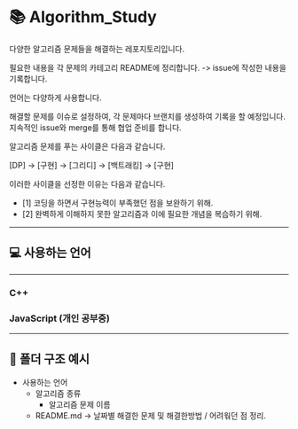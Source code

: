 # 📚 Algorithm_Study

다양한 알고리즘 문제들을 해결하는 레포지토리입니다.

필요한 내용을 각 문제의 카테고리 README에 정리합니다.
-> issue에 작성한 내용을 기록합니다.

언어는 다양하게 사용합니다.

해결할 문제를 이슈로 설정하여, 각 문제마다 브랜치를 생성하여 기록을 할 예정입니다.
지속적인 issue와 merge를 통해 협업 준비를 합니다.

알고리즘 문제를 푸는 사이클은 다음과 같습니다.

[DP] -> [구현] -> [그리디] -> [백트래킹] -> [구현]

이러한 사이클을 선정한 이유는 다음과 같습니다.

- [1] 코딩을 하면서 구현능력이 부족했던 점을 보완하기 위해.
- [2] 완벽하게 이해하지 못한 알고리즘과 이에 필요한 개념을 복습하기 위해.

---

## 💻 사용하는 언어

---

### C++

### JavaScript (개인 공부중)

---

## 📁 폴더 구조 예시

- 사용하는 언어
  - 알고리즘 종류
    - 알고리즘 문제 이름
  - README.md -> 날짜별 해결한 문제 및 해결한방법 / 어려웎던 점 정리.
